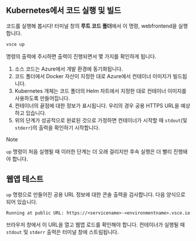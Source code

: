 ## <a name="build-and-run-code-in-kubernetes"></a>Kubernetes에서 코드 실행 및 빌드
코드를 실행해 봅시다! 터미널 창의 **루트 코드 폴더**에서 이 명령, webfrontend을 실행 합니다.

```cmd
vsce up
```

명령의 출력에 주시하면 출력이 진행되면서 몇 가지를 확인하게 됩니다.
1. 소스 코드는 Azure에서 개발 환경에 동기화됩니다.
1. 코드 폴더에서 Docker 자산이 지정한 대로 Azure에서 컨테이너 이미지가 빌드됩니다.
1. Kubernetes 개체는 코드 폴더의 Helm 차트에서 지정한 대로 컨테이너 이미지를 사용하도록 만들어집니다.
1. 컨테이너의 끝점에 대한 정보가 표시됩니다. 우리의 경우 공용 HTTPS URL을 예상하고 있습니다.
1. 위의 단계가 성공적으로 완료된 것으로 가정하면 컨테이너가 시작할 때 `stdout`(및 `stderr`)의 출력을 확인하기 시작합니다.

> [!Note]
> `up` 명령이 처음 실행될 때 이러한 단계는 더 오래 걸리지만 후속 실행은 더 빨리 진행돼야 합니다.

## <a name="test-the-web-app"></a>웹앱 테스트
`up` 명령으로 만들어진 공용 URL 정보에 대한 콘솔 출력을 검사합니다. 다음 양식으로 되어 있습니다. 

`Running at public URL: https://<servicename>-<environmentname>.vsce.io` 

브라우저 창에서 이 URL을 열고 웹앱 로드를 확인해야 합니다. 컨테이너가 실행될 때 `stdout` 및 `stderr` 출력은 터미널 창에 스트림됩니다.
